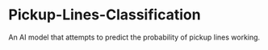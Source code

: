 # Pickup-Lines-Classification
An AI model that attempts to predict the probability of pickup lines working.
